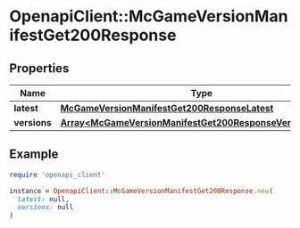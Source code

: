 # OpenapiClient::McGameVersionManifestGet200Response

## Properties

| Name | Type | Description | Notes |
| ---- | ---- | ----------- | ----- |
| **latest** | [**McGameVersionManifestGet200ResponseLatest**](McGameVersionManifestGet200ResponseLatest.md) |  | [optional] |
| **versions** | [**Array&lt;McGameVersionManifestGet200ResponseVersionsInner&gt;**](McGameVersionManifestGet200ResponseVersionsInner.md) |  | [optional] |

## Example

```ruby
require 'openapi_client'

instance = OpenapiClient::McGameVersionManifestGet200Response.new(
  latest: null,
  versions: null
)
```

